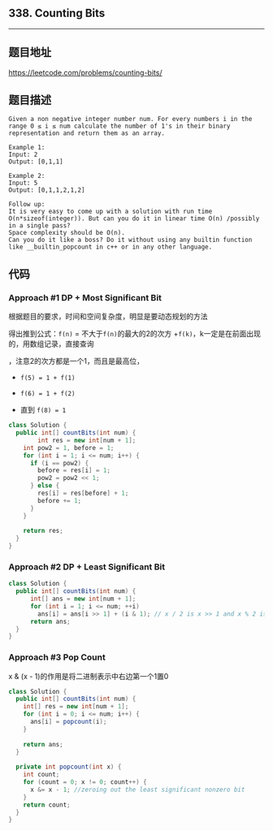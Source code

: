 ## 338. Counting Bits

----
## 题目地址

https://leetcode.com/problems/counting-bits/

## 题目描述
```
Given a non negative integer number num. For every numbers i in the range 0 ≤ i ≤ num calculate the number of 1's in their binary representation and return them as an array.

Example 1:
Input: 2
Output: [0,1,1]

Example 2:
Input: 5
Output: [0,1,1,2,1,2]

Follow up:
It is very easy to come up with a solution with run time O(n*sizeof(integer)). But can you do it in linear time O(n) /possibly in a single pass?
Space complexity should be O(n).
Can you do it like a boss? Do it without using any builtin function like __builtin_popcount in c++ or in any other language.
```

## 代码

### Approach #1 DP + Most Significant Bit

根据题目的要求，时间和空间复杂度，明显是要动态规划的方法

得出推到公式：`f(n)` = 不大于`f(n)`的最大的2的次方 +`f(k)`，k一定是在前面出现的，用数组记录，直接查询

，注意2的次方都是一个1，而且是最高位，

- `f(5) = 1 + f(1)`

- `f(6) = 1 + f(2)`

- 直到 `f(8) = 1`

```java
class Solution {
  public int[] countBits(int num) {
		int res = new int[num + 1];
    int pow2 = 1, before = 1;
    for (int i = 1; i <= num; i++) {
      if (i == pow2) {
        before = res[i] = 1;
        pow2 = pow2 << 1;
      } else {
        res[i] = res[before] + 1;
        before += 1;
      }
    }
    
    return res;
  }
}
```

### Approach #2 DP + Least Significant Bit

```java
class Solution {
  public int[] countBits(int num) {
      int[] ans = new int[num + 1];
      for (int i = 1; i <= num; ++i)
        ans[i] = ans[i >> 1] + (i & 1); // x / 2 is x >> 1 and x % 2 is x & 1
      return ans;
  }
}
```

### Approach #3 Pop Count

x & (x - 1)的作用是将二进制表示中右边第一个1置0

```java
class Solution {
  public int[] countBits(int num) {
    int[] res = new int[num + 1];
    for (int i = 0; i <= num; i++) {
      ans[i] = popcount(i);
    }
    
    return ans;
  }
  
  private int popcount(int x) {
    int count;
    for (count = 0; x != 0; count++) {
      x &= x - 1; //zeroing out the least significant nonzero bit
    }
    return count;
  }
}
```















